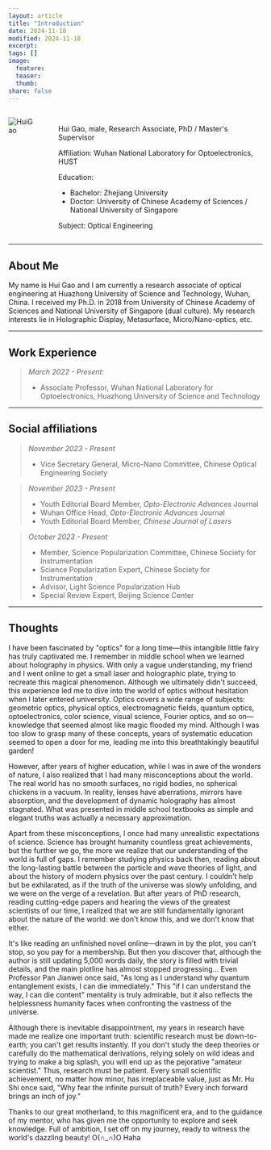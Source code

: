 ```yaml
---
layout: article
title: "Introduction"
date: 2024-11-18
modified: 2024-11-18
excerpt:
tags: []
image:
  feature:
  teaser:
  thumb:
share: false
---
```


<div style="display: flex; align-items: flex-start; column-gap: 50px; margin-top: 30px">
  <img src="{{ site.url }}/images/huigao.png" alt="HuiGao">
  <div>
    <p>Hui Gao, male, Research Associate, PhD / Master's Supervisor</p>
    <p>Affiliation: Wuhan National Laboratory for Optoelectronics, HUST</p>
    <p>Education:</p>
    <ul>
      <li>Bachelor: Zhejiang University</li>
      <li>Doctor: University of Chinese Academy of Sciences / National University of Singapore</li>
    </ul>
    <p>Subject: Optical Engineering</p>
  </div>
</div>

<!-- The basics for getting Skinny Bones setup.

{% include toc.html %} -->

---

## About Me

My name is Hui Gao and I am currently a research associate of optical engineering at Huazhong University of Science and Technology, Wuhan, China. I received my Ph.D. in 2018 from University of Chinese Academy of Sciences and National University of Singapore (dual culture). My research interests lie in Holographic Display, Metasurface, Micro/Nano-optics, etc.

---

## Work Experience

> *March 2022 - Present:*
>
> - Associate Professor, Wuhan National Laboratory for Optoelectronics, Huazhong University of Science and Technology

---

## Social affiliations

> *November 2023 - Present*
> 
> - Vice Secretary General, Micro-Nano Committee, Chinese Optical Engineering Society  

> *November 2023 - Present*
> 
> - Youth Editorial Board Member, *Opto-Electronic Advances* Journal  
> - Wuhan Office Head, *Opto-Electronic Advances* Journal  
> - Youth Editorial Board Member, *Chinese Journal of Lasers* 
 
> *October 2023 - Present*
> 
> - Member, Science Popularization Committee, Chinese Society for Instrumentation  
> - Science Popularization Expert, Chinese Society for Instrumentation  
> - Advisor, Light Science Popularization Hub  
> - Special Review Expert, Beijing Science Center

---

## Thoughts

I have been fascinated by "optics" for a long time—this intangible little fairy has truly captivated me. I remember in middle school when we learned about holography in physics. With only a vague understanding, my friend and I went online to get a small laser and holographic plate, trying to recreate this magical phenomenon. Although we ultimately didn't succeed, this experience led me to dive into the world of optics without hesitation when I later entered university. Optics covers a wide range of subjects: geometric optics, physical optics, electromagnetic fields, quantum optics, optoelectronics, color science, visual science, Fourier optics, and so on—knowledge that seemed almost like magic flooded my mind. Although I was too slow to grasp many of these concepts, years of systematic education seemed to open a door for me, leading me into this breathtakingly beautiful garden!

However, after years of higher education, while I was in awe of the wonders of nature, I also realized that I had many misconceptions about the world. The real world has no smooth surfaces, no rigid bodies, no spherical chickens in a vacuum. In reality, lenses have aberrations, mirrors have absorption, and the development of dynamic holography has almost stagnated. What was presented in middle school textbooks as simple and elegant truths was actually a necessary approximation.

Apart from these misconceptions, I once had many unrealistic expectations of science. Science has brought humanity countless great achievements, but the further we go, the more we realize that our understanding of the world is full of gaps. I remember studying physics back then, reading about the long-lasting battle between the particle and wave theories of light, and about the history of modern physics over the past century. I couldn't help but be exhilarated, as if the truth of the universe was slowly unfolding, and we were on the verge of a revelation. But after years of PhD research, reading cutting-edge papers and hearing the views of the greatest scientists of our time, I realized that we are still fundamentally ignorant about the nature of the world: we don't know this, and we don't know that either.

It's like reading an unfinished novel online—drawn in by the plot, you can't stop, so you pay for a membership. But then you discover that, although the author is still updating 5,000 words daily, the story is filled with trivial details, and the main plotline has almost stopped progressing... Even Professor Pan Jianwei once said, "As long as I understand why quantum entanglement exists, I can die immediately." This "if I can understand the way, I can die content" mentality is truly admirable, but it also reflects the helplessness humanity faces when confronting the vastness of the universe.

Although there is inevitable disappointment, my years in research have made me realize one important truth: scientific research must be down-to-earth; you can't get results instantly. If you don't study the deep theories or carefully do the mathematical derivations, relying solely on wild ideas and trying to make a big splash, you will end up as the pejorative "amateur scientist." Thus, research must be patient. Every small scientific achievement, no matter how minor, has irreplaceable value, just as Mr. Hu Shi once said, "Why fear the infinite pursuit of truth? Every inch forward brings an inch of joy."

Thanks to our great motherland, to this magnificent era, and to the guidance of my mentor, who has given me the opportunity to explore and seek knowledge. Full of ambition, I set off on my journey, ready to witness the world's dazzling beauty! O(∩_∩)O Haha
